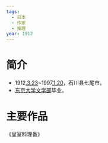 ```yaml
---
tags:
  - 日本
  - 作家
  - 推理
year: 1912
---
```

# 简介

- 1912[.3.23](2024-03-23.md)~1997[.1.20](2024-01-20.md)，石川县七尾市。
- [东京大学](东京大学.md)[文学部](文学部.md)毕业。
# 主要作品

《皇室料理番》